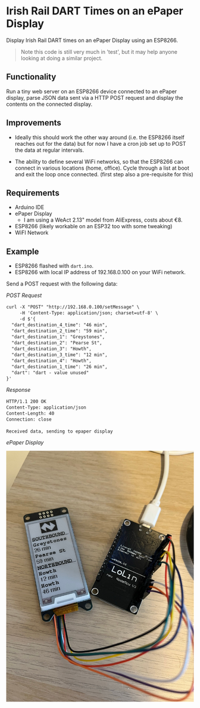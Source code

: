 # Irish Rail DART Times on an ePaper Display
Display Irish Rail DART times on an ePaper Display using an ESP8266.

> Note this code is still very much in 'test', but it may help anyone looking at doing a similar project.

## Functionality

Run a tiny web server on an ESP8266 device connected to an ePaper display, parse JSON data sent via a HTTP POST request and display the contents on the connected display.

## Improvements
- Ideally this should work the other way around (i.e. the ESP8266 itself reaches out for the data) but for now I have a cron job set up to POST the data at regular intervals.

- The ability to define several WiFi networks, so that the ESP8266 can connect in various locations (home, office). Cycle through a list at boot and exit the loop once connected. (first step also a pre-requisite for this)


## Requirements

- Arduino IDE
- ePaper Display
  - I am using a WeAct 2.13" model from AliExpress, costs about €8.
- ESP8266 (likely workable on an ESP32 too with some tweaking)
- WiFI Network

## Example

- ESP8266 flashed with `dart.ino`.
- ESP8266 with local IP address of 192.168.0.100 on your WiFi network.

Send a POST request with the following data:

*POST Request*
```
curl -X "POST" "http://192.168.0.100/setMessage" \
     -H 'Content-Type: application/json; charset=utf-8' \
     -d $'{
  "dart_destination_4_time": "46 min",
  "dart_destination_2_time": "59 min",
  "dart_destination_1": "Greystones",
  "dart_destination_2": "Pearse St",
  "dart_destination_3": "Howth",
  "dart_destination_3_time": "12 min",
  "dart_destination_4": "Howth",
  "dart_destination_1_time": "26 min",
  "dart": "dart - value unused"
}'
```

*Response*

```
HTTP/1.1 200 OK
Content-Type: application/json
Content-Length: 40
Connection: close

Received data, sending to epaper display
```

*ePaper Display*

![WeAct 2.13 inch ePaper display with Irish Rail DART times displayed, controlled by a LoLin ESP7266 device.](epaper-dart.jpg)